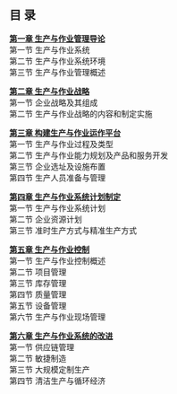 ## 目   录
**[第一章	生产与作业管理导论](01生产与作业管理导论.md)**  
   第一节	生产与作业系统  
   第二节	生产与作业系统环境  
   第三节	生产与作业管理概述

**[第二章	生产与作业战略](02生产与作业战略.md)**  
   第一节	企业战略及其组成  
   第二节	生产与作业战略的内容和制定实施 

**[第三章	构建生产与作业运作平台](03构建生产与作业动作平台.md)**  
   第一节	生产与作业过程及类型  
   第二节	生产与作业能力规划及产品和服务开发  
   第三节	企业选址及设施布置  
   第四节	生产人员准备与管理

**[第四章	生产与作业系统计划制定](04生产与作业系统计划制定.md)**  
   第一节	生产与作业系统计划  
   第二节	企业资源计划  
   第三节	准时生产方式与精准生产方式

**[第五章	生产与作业控制](05生产与作业控制.md)**  
   第一节	生产与作业控制概述  
   第二节	项目管理  
   第三节	库存管理  
   第四节	质量管理  
   第五节	设备管理  
   第六节	生产与作业现场管理

**[第六章	生产与作业系统的改进](06生产与作业系统的改进.md)**  
   第一节	供应链管理  
   第二节	敏捷制造  
   第三节	大规模定制生产  
   第四节	清洁生产与循环经济